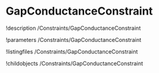 <!-- MOOSE Documentation Stub: Remove this when content is added. -->

# GapConductanceConstraint
!description /Constraints/GapConductanceConstraint

!parameters /Constraints/GapConductanceConstraint

!listingfiles /Constraints/GapConductanceConstraint

!childobjects /Constraints/GapConductanceConstraint

